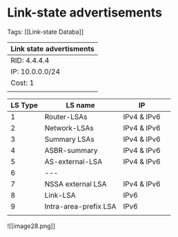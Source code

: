 # Link-state advertisements
Tags: [[Link-state Databa]]



| Link state advertisments |
| ------------------------ |
| RID: 4.4.4.4             |
| IP: 10.0.0.0/24          |
| Cost: 1                  |
|                          |




| LS Type | LS name               | IP          |     |
| ------- | --------------------- | ----------- | --- |
| 1       | Router-LSAs           | IPv4 & IPv6 |     |
| 2       | Network-LSAs          | IPv4 & IPv6 |     |
| 3       | Summary LSAs          | IPv4 & IPv6 |     |
| 4       | ASBR-summary          | IPv4 & IPv6 |     |
| 5       | AS-external-LSA       | IPv4 & IPv6 |     |
| 6       | ---                   |             |     |
| 7       | NSSA external LSA     | IPv4 & IPv6 |     |
| 8       | Link-LSA              | IPv6        |     |
| 9       | Intra-area-prefix LSA | IPv6        |     |
|         |                       |             |     |
![[image28.png]]




